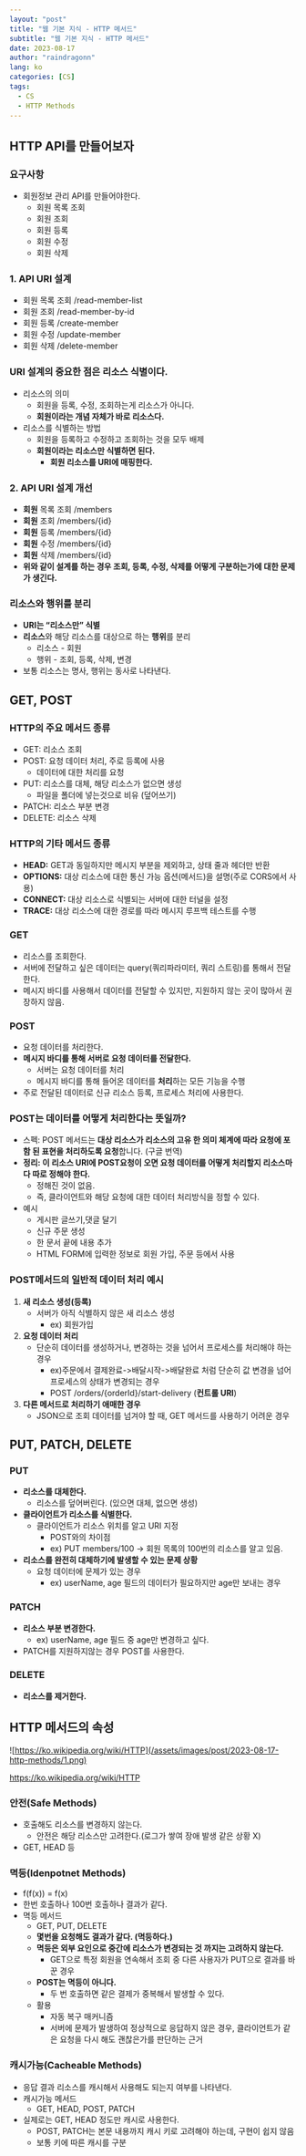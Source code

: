 ```yaml
---
layout: "post"
title: "웹 기본 지식 - HTTP 메서드"
subtitle: "웹 기본 지식 - HTTP 메서드"
date: 2023-08-17
author: "raindragonn"
lang: ko
categories: [CS]
tags:
  - CS
  - HTTP Methods
---
```


## HTTP API를 만들어보자

### 요구사항

- 회원정보 관리 API를 만들어야한다.
    - 회원 목록 조회
    - 회원 조회
    - 회원 등록
    - 회원 수정
    - 회원 삭제

### 1. API URI 설계

- 회원 목록 조회 /read-member-list
- 회원 조회 /read-member-by-id
- 회원 등록 /create-member
- 회원 수정 /update-member
- 회원 삭제 /delete-member

### URI 설계의 중요한 점은 리소스 식별이다.

- 리소스의 의미
    - 회원을 등록, 수정, 조회하는게 리소스가 아니다.
    - **회원이라는 개념 자체가 바로 리소스다.**
- 리소스를 식별하는 방법
    - 회원을 등록하고 수정하고 조회하는 것을 모두 배제
    - **회원이라는 리소스만 식별하면 된다.**
        - **회원 리소스를 URI에 매핑한다.**

### 2. API URI 설계 개선

- **회원** 목록 조회 /members
- **회원** 조회 /members/{id}
- **회원** 등록 /members/{id}
- **회원** 수정 /members/{id}
- **회원** 삭제 /members/{id}
- **위와 같이 설계를 하는 경우 조회, 등록, 수정, 삭제를 어떻게 구분하는가에 대한 문제가 생긴다.**

### 리소스와 행위를 분리

- **URI는 “리소스만” 식별**
- **리소스**와 해당 리소스를 대상으로 하는 **행위**를 분리
    - 리소스 - 회원
    - 행위 - 조회, 등록, 삭제, 변경
- 보통 리소스는 명사, 행위는 동사로 나타낸다.

## GET, POST

### HTTP의 주요 메서드 종류

- GET: 리소스 조회
- POST: 요청 데이터 처리, 주로 등록에 사용
    - 데이터에 대한 처리를 요청
- PUT: 리소스를 대체, 해당 리소스가 없으면 생성
    - 파일을 폴더에 넣는것으로 비유 (덮어쓰기)
- PATCH: 리소스 부분 변경
- DELETE: 리소스 삭제

### HTTP의 기타 메서드 종류

- **HEAD:** GET과 동일하지만 메시지 부분을 제외하고, 상태 줄과 헤더만 반환
- **OPTIONS:** 대상 리소스에 대한 통신 가능 옵션(메서드)을 설명(주로 CORS에서 사용)
- **CONNECT:** 대상 리소스로 식별되는 서버에 대한 터널을 설정
- **TRACE:** 대상 리소스에 대한 경로를 따라 메시지 루프백 테스트를 수행

### GET

- 리소스를 조회한다.
- 서버에 전달하고 싶은 데이터는 query(쿼리파라미터, 쿼리 스트링)를 통해서 전달한다.
- 메시지 바디를 사용해서 데이터를 전달할 수 있지만, 지원하지 않는 곳이 많아서 권장하지 않음.

### POST

- 요청 데이터를 처리한다.
- **메시지 바디를 통해 서버로 요청 데이터를 전달한다.**
    - 서버는 요청 데이터를 처리
    - 메시지 바디를 통해 들어온 데이터를 **처리**하는 모든 기능을 수행
- 주로 전달된 데이터로 신규 리소스 등록, 프로세스 처리에 사용한다.

### POST는 데이터를 어떻게 처리한다는 뜻일까?

- 스펙: POST 메서드는 **대상 리소스가 리소스의 고유 한 의미 체계에 따라 요청에 포함 된 표현을 처리하도록 요청**합니다. (구글 번역)
- **정리: 이 리소스 URI에 POST요청이 오면 요청 데이터를 어떻게 처리할지 리소스마다 따로 정해야 한다.**
    - 정해진 것이 없음.
    - 즉, 클라이언트와 해당 요청에 대한 데이터 처리방식을 정할 수 있다.
- 예시
    - 게시판 글쓰기,댓글 달기
    - 신규 주문 생성
    - 한 문서 끝에 내용 추가
    - HTML FORM에 입력한 정보로 회원 가입, 주문 등에서 사용

### POST메서드의 일반적 데이터 처리 예시

1. **새 리소스 생성(등록)**
    - 서버가 아직 식별하지 않은 새 리소스 생성
        - ex) 회원가입
2. **요청 데이터 처리**
    - 단순히 데이터를 생성하거나, 변경하는 것을 넘어서 프로세스를 처리해야 하는 경우
        - ex)주문에서 결제완료->배달시작->배달완료 처럼 단순히 값 변경을 넘어 프로세스의 상태가 변경되는 경우
        - POST /orders/{orderId}/start-delivery (**컨트롤 URI**)
3. **다른 메서드로 처리하기 애매한 경우**
    - JSON으로 조회 데이터를 넘겨야 할 때, GET 메서드를 사용하기 어려운 경우

## PUT, PATCH, DELETE

### PUT

- **리소스를 대체한다.**
    - 리소스를 덮어버린다. (있으면 대체, 없으면 생성)
- **클라이언트가 리소스를 식별한다.**
    - 클라이언트가 리소스 위치를 알고 URI 지정
        - POST와의 차이점
        - ex) PUT members/100 → 회원 목록의 100번의 리소스를 알고 있음.
- **리소스를 완전히 대체하기에 발생할 수 있는 문제 상황**
    - 요청 데이터에 문제가 있는 경우
        - ex) userName, age 필드의 데이터가 필요하지만 age만 보내는 경우

### PATCH

- **리소스 부분 변경한다.**
    - ex) userName, age 필드 중 age만 변경하고 싶다.
- PATCH를 지원하지않는 경우 POST를 사용한다.

### DELETE

- **리소스를 제거한다.**

## HTTP 메서드의 속성

![https://ko.wikipedia.org/wiki/HTTP](/assets/images/post/2023-08-17-http-methods/1.png)

https://ko.wikipedia.org/wiki/HTTP

### 안전(Safe Methods)

- 호출해도 리소스를 변경하지 않는다.
    - 안전은 해당 리소스만 고려한다.(로그가 쌓여 장애 발생 같은 상황 X)
- GET, HEAD 등

### 멱등(Idenpotnet Methods)

- f(f(x)) = f(x)
- 한번 호출하나 100번 호출하나 결과가 같다.
- 멱등 메서드
    - GET, PUT, DELETE
    - **몇번을 요청해도 결과가 같다. (멱등하다.)**
    - **멱등은 외부 요인으로 중간에 리소스가 변경되는 것 까지는 고려하지 않는다.**
        - GET으로 특정 회원을 연속해서 조회 중 다른 사용자가 PUT으로 결과를 바꾼 경우
    - **POST는 멱등이 아니다.**
        - 두 번 호출하면 같은 결제가 중복해서 발생할 수 있다.
    - 활용
        - 자동 복구 매커니즘
        - 서버에 문제가 발생하여 정상적으로 응답하지 않은 경우, 클라이언트가 같은 요청을 다시 해도 괜찮은가를 판단하는 근거

### 캐시가능(Cacheable Methods)

- 응답 결과 리소스를 캐시해서 사용해도 되는지 여부를 나타낸다.
- 캐시가능 메서드
    - GET, HEAD, POST, PATCH
- 실제로는 GET, HEAD 정도만 캐시로 사용한다.
    - POST, PATCH는 본문 내용까지 캐시 키로 고려해야 하는데, 구현이 쉽지 않음
    - 보통 키에 따른 캐시를 구분